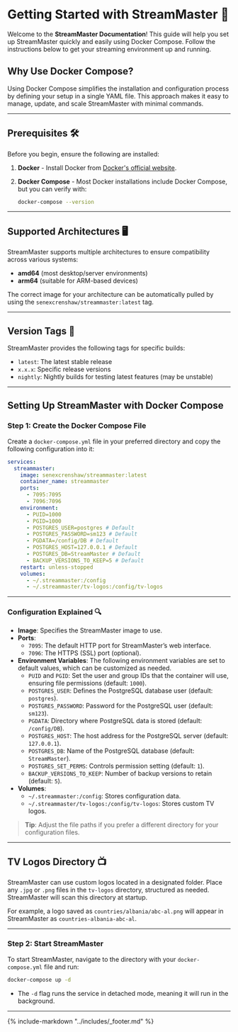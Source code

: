 # Getting Started with StreamMaster 🚀

Welcome to the **StreamMaster Documentation**! This guide will help you set up StreamMaster quickly and easily using Docker Compose. Follow the instructions below to get your streaming environment up and running.

## Why Use Docker Compose?

Using Docker Compose simplifies the installation and configuration process by defining your setup in a single YAML file. This approach makes it easy to manage, update, and scale StreamMaster with minimal commands.

---

## Prerequisites 🛠

Before you begin, ensure the following are installed:

1. **Docker** - Install Docker from [Docker's official website](https://docs.docker.com/get-docker/).
2. **Docker Compose** - Most Docker installations include Docker Compose, but you can verify with:

   ```bash
   docker-compose --version
   ```

---

## Supported Architectures 🖥️

StreamMaster supports multiple architectures to ensure compatibility across various systems:

- **amd64** (most desktop/server environments)
- **arm64** (suitable for ARM-based devices)

The correct image for your architecture can be automatically pulled by using the `senexcrenshaw/streammaster:latest` tag.

---

## Version Tags 🔖

StreamMaster provides the following tags for specific builds:

- `latest`: The latest stable release
- `x.x.x`: Specific release versions
- `nightly`: Nightly builds for testing latest features (may be unstable)

---

## Setting Up StreamMaster with Docker Compose

### Step 1: Create the Docker Compose File

Create a `docker-compose.yml` file in your preferred directory and copy the following configuration into it:

```yaml
services:
  streammaster:
    image: senexcrenshaw/streammaster:latest
    container_name: streammaster
    ports:
      - 7095:7095
      - 7096:7096
    environment:
      - PUID=1000
      - PGID=1000
      - POSTGRES_USER=postgres # Default
      - POSTGRES_PASSWORD=sm123 # Default
      - PGDATA=/config/DB # Default
      - POSTGRES_HOST=127.0.0.1 # Default
      - POSTGRES_DB=StreamMaster # Default
      - BACKUP_VERSIONS_TO_KEEP=5 # Default
    restart: unless-stopped
    volumes:
      - ~/.streammaster:/config
      - ~/.streammaster/tv-logos:/config/tv-logos
```

---

### Configuration Explained 🔍

- **Image**: Specifies the StreamMaster image to use.
- **Ports**:
  - `7095`: The default HTTP port for StreamMaster’s web interface.
  - `7096`: The HTTPS (SSL) port (optional).
- **Environment Variables**: The following environment variables are set to default values, which can be customized as needed.
  - `PUID` and `PGID`: Set the user and group IDs that the container will use, ensuring file permissions (default: `1000`).
  - `POSTGRES_USER`: Defines the PostgreSQL database user (default: `postgres`).
  - `POSTGRES_PASSWORD`: Password for the PostgreSQL user (default: `sm123`).
  - `PGDATA`: Directory where PostgreSQL data is stored (default: `/config/DB`).
  - `POSTGRES_HOST`: The host address for the PostgreSQL server (default: `127.0.0.1`).
  - `POSTGRES_DB`: Name of the PostgreSQL database (default: `StreamMaster`).
  - `POSTGRES_SET_PERMS`: Controls permission setting (default: `1`).
  - `BACKUP_VERSIONS_TO_KEEP`: Number of backup versions to retain (default: `5`).
- **Volumes**:
  - `~/.streammaster:/config`: Stores configuration data.
  - `~/.streammaster/tv-logos:/config/tv-logos`: Stores custom TV logos.

> **Tip**: Adjust the file paths if you prefer a different directory for your configuration files.

---

## TV Logos Directory 📺

StreamMaster can use custom logos located in a designated folder. Place any `.jpg` or `.png` files in the `tv-logos` directory, structured as needed. StreamMaster will scan this directory at startup.

For example, a logo saved as `countries/albania/abc-al.png` will appear in StreamMaster as `countries-albania-abc-al`.

---

### Step 2: Start StreamMaster

To start StreamMaster, navigate to the directory with your `docker-compose.yml` file and run:

```bash
docker-compose up -d
```

- The `-d` flag runs the service in detached mode, meaning it will run in the background.

---

{%
   include-markdown "../includes/_footer.md"
%}
